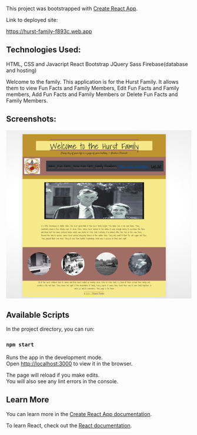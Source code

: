 This project was bootstrapped with [Create React App](https://github.com/facebook/create-react-app).

Link to deployed site:

 https://hurst-family-f893c.web.app

## Technologies Used:
HTML, CSS and Javacript
React
Bootstrap
JQuery
Sass
Firebase(database and hosting)

Welcome to the family.  This application is for the Hurst Family.  It allows them to view Fun Facts and Family Members, Edit Fun Facts and Family members, Add Fun Facts and Family Members or Delete Fun Facts and Family Members.  

## Screenshots:
![Main Screen](./src/screenshots/HurstFamilyHome.PNG)




## Available Scripts

In the project directory, you can run:

### `npm start`

Runs the app in the development mode.<br />
Open [http://localhost:3000](http://localhost:3000) to view it in the browser.

The page will reload if you make edits.<br />
You will also see any lint errors in the console.


## Learn More

You can learn more in the [Create React App documentation](https://facebook.github.io/create-react-app/docs/getting-started).

To learn React, check out the [React documentation](https://reactjs.org/).

